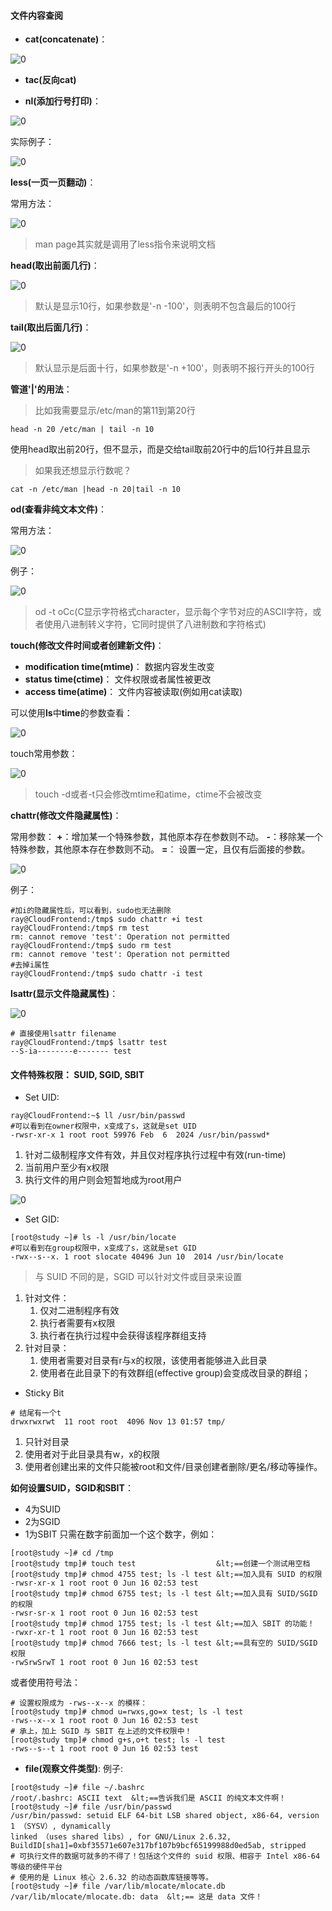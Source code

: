#### 文件内容查阅
- **cat(concatenate)**：

![0](./img/08Chapter/Capture9.PNG)

- **tac(反向cat)**

- **nl(添加行号打印)**：

![0](./img/08Chapter/Capture10.PNG)

实际例子：

![0](./img/08Chapter/Capture11.PNG)

**less(一页一页翻动)**：

常用方法：

![0](./img/08Chapter/Capture12.PNG)

> man page其实就是调用了less指令来说明文档

**head(取出前面几行)**：

![0](./img/08Chapter/Capture13.PNG)

> 默认是显示10行，如果参数是'-n -100'，则表明不包含最后的100行

**tail(取出后面几行)**：

![0](./img/08Chapter/Capture14.PNG)

> 默认显示是后面十行，如果参数是'-n +100'，则表明不报行开头的100行

**管道'|'的用法**：
> 比如我需要显示/etc/man的第11到第20行

```Shell
head -n 20 /etc/man | tail -n 10
```
使用head取出前20行，但不显示，而是交给tail取前20行中的后10行并且显示

> 如果我还想显示行数呢？

```Shell
cat -n /etc/man |head -n 20|tail -n 10
```

**od(查看非纯文本文件)**：

常用方法：

![0](./img/08Chapter/Capture15.PNG)

例子：

![0](./img/08Chapter/Capture16.PNG)

> od -t oCc(C显示字符格式character，显示每个字节对应的ASCII字符，或者使用八进制转义字符，它同时提供了八进制数和字符格式)


**touch(修改文件时间或者创建新文件)**：
- **modification time(mtime)**：
数据内容发生改变
- **status time(ctime)**：
文件权限或者属性被更改
- **access time(atime)**：
文件内容被读取(例如用cat读取)

可以使用**ls**中**time**的参数查看：

![0](./img/08Chapter/Capture17.PNG)

touch常用参数：

![0](./img/08Chapter/Capture18.PNG)

> touch -d或者-t只会修改mtime和atime，ctime不会被改变

**chattr(修改文件隐藏属性)**：

常用参数：
__+__：增加某一个特殊参数，其他原本存在参数则不动。
__-__：移除某一个特殊参数，其他原本存在参数则不动。
__=__： 设置一定，且仅有后面接的参数。

![0](./img/08Chapter/Capture20.PNG)

例子：
```Shell
#加i的隐藏属性后，可以看到，sudo也无法删除
ray@CloudFrontend:/tmp$ sudo chattr +i test
ray@CloudFrontend:/tmp$ rm test
rm: cannot remove 'test': Operation not permitted
ray@CloudFrontend:/tmp$ sudo rm test
rm: cannot remove 'test': Operation not permitted
#去掉i属性
ray@CloudFrontend:/tmp$ sudo chattr -i test
```

**lsattr(显示文件隐藏属性)**：

![0](./img/08Chapter/Capture21.PNG)

```Shell
# 直接使用lsattr filename
ray@CloudFrontend:/tmp$ lsattr test
--S-ia--------e------- test
```

#### 文件特殊权限： SUID, SGID, SBIT
- Set UID:
```Shell:
ray@CloudFrontend:~$ ll /usr/bin/passwd
#可以看到在owner权限中，x变成了s，这就是set UID
-rwsr-xr-x 1 root root 59976 Feb  6  2024 /usr/bin/passwd*
```
1. 针对二级制程序文件有效，并且仅对程序执行过程中有效(run-time)
2. 当前用户至少有x权限
3. 执行文件的用户则会短暂地成为root用户

![0](./img/08Chapter/Capture22.PNG)

- Set GID:
```Shell:
[root@study ~]# ls -l /usr/bin/locate
#可以看到在group权限中，x变成了s，这就是set GID
-rwx--s--x. 1 root slocate 40496 Jun 10  2014 /usr/bin/locate
```
> 与 SUID 不同的是，SGID 可以针对文件或目录来设置

1. 针对文件：
    1. 仅对二进制程序有效
    2. 执行者需要有x权限
    3. 执行者在执行过程中会获得该程序群组支持
2. 针对目录：
    1. 使用者需要对目录有r与x的权限，该使用者能够进入此目录
    2. 使用者在此目录下的有效群组(effective group)会变成改目录的群组；

- Sticky Bit
```Shell:
# 结尾有一个t
drwxrwxrwt  11 root root  4096 Nov 13 01:57 tmp/
```
1. 只针对目录
2. 使用者对于此目录具有w，x的权限
3. 使用者创建出来的文件只能被root和文件/目录创建者删除/更名/移动等操作。

**如何设置SUID，SGID和SBIT**：
- 4为SUID
- 2为SGID
- 1为SBIT
只需在数字前面加一个这个数字，例如：
```Shell:
[root@study ~]# cd /tmp
[root@study tmp]# touch test                  &lt;==创建一个测试用空档
[root@study tmp]# chmod 4755 test; ls -l test &lt;==加入具有 SUID 的权限
-rwsr-xr-x 1 root root 0 Jun 16 02:53 test
[root@study tmp]# chmod 6755 test; ls -l test &lt;==加入具有 SUID/SGID 的权限
-rwsr-sr-x 1 root root 0 Jun 16 02:53 test
[root@study tmp]# chmod 1755 test; ls -l test &lt;==加入 SBIT 的功能！
-rwxr-xr-t 1 root root 0 Jun 16 02:53 test
[root@study tmp]# chmod 7666 test; ls -l test &lt;==具有空的 SUID/SGID 权限
-rwSrwSrwT 1 root root 0 Jun 16 02:53 test
```
或者使用符号法：
```Shell:
# 设置权限成为 -rws--x--x 的模样：
[root@study tmp]# chmod u=rwxs,go=x test; ls -l test
-rws--x--x 1 root root 0 Jun 16 02:53 test
# 承上，加上 SGID 与 SBIT 在上述的文件权限中！
[root@study tmp]# chmod g+s,o+t test; ls -l test
-rws--s--t 1 root root 0 Jun 16 02:53 test
```

- **file(观察文件类型)**:
例子:
```Shell:
[root@study ~]# file ~/.bashrc
/root/.bashrc: ASCII text  &lt;==告诉我们是 ASCII 的纯文本文件啊！
[root@study ~]# file /usr/bin/passwd
/usr/bin/passwd: setuid ELF 64-bit LSB shared object, x86-64, version 1 （SYSV）, dynamically
linked （uses shared libs）, for GNU/Linux 2.6.32,
BuildID[sha1]=0xbf35571e607e317bf107b9bcf65199988d0ed5ab, stripped
# 可执行文件的数据可就多的不得了！包括这个文件的 suid 权限、相容于 Intel x86-64 等级的硬件平台
# 使用的是 Linux 核心 2.6.32 的动态函数库链接等等。
[root@study ~]# file /var/lib/mlocate/mlocate.db
/var/lib/mlocate/mlocate.db: data  &lt;== 这是 data 文件！
```